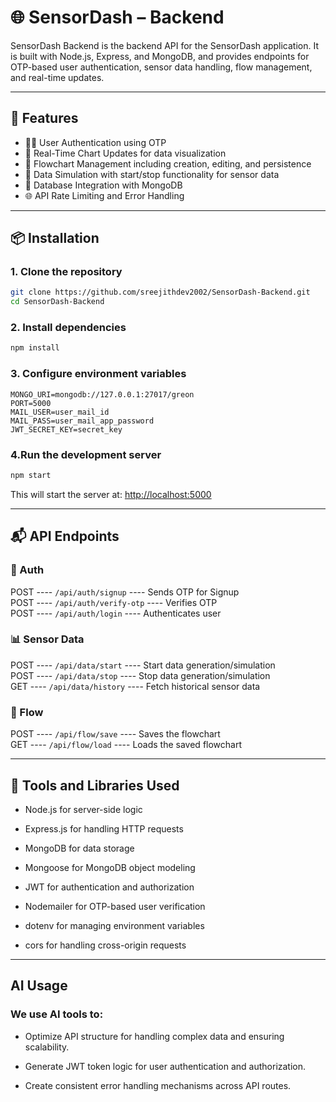 # 🌐 SensorDash – Backend

SensorDash Backend is the backend API for the SensorDash application. It is built with Node.js, Express, and MongoDB, and provides endpoints for OTP-based user authentication, sensor data handling, flow management, and real-time updates.

---

## 🚀 Features

- 🧑‍💻 User Authentication using OTP
- 🔄 Real-Time Chart Updates for data visualization
- 🔧 Flowchart Management including creation, editing, and persistence
- 🔁 Data Simulation with start/stop functionality for sensor data
- 🧱 Database Integration with MongoDB
- 🌐 API Rate Limiting and Error Handling

---

## 📦 Installation

### 1. Clone the repository

```bash
git clone https://github.com/sreejithdev2002/SensorDash-Backend.git
cd SensorDash-Backend
```
### 2. Install dependencies

```bash
npm install
```
### 3. Configure environment variables

```
MONGO_URI=mongodb://127.0.0.1:27017/greon
PORT=5000
MAIL_USER=user_mail_id
MAIL_PASS=user_mail_app_password
JWT_SECRET_KEY=secret_key
```
### 4.Run the development server

```bash
npm start
```
This will start the server at: [http://localhost:5000](http://localhost:5000)

---

## 📬 API Endpoints

### 🔐 Auth

POST ---- `/api/auth/signup` ---- Sends OTP for Signup  
POST ---- `/api/auth/verify-otp` ---- Verifies OTP  
POST ---- `/api/auth/login` ---- Authenticates user

### 📊 Sensor Data

POST ---- `/api/data/start` ---- Start data generation/simulation  
POST ---- `/api/data/stop` ---- Stop data generation/simulation  
GET ---- `/api/data/history` ---- Fetch historical sensor data

### 🔁 Flow

POST ---- `/api/flow/save` ---- Saves the flowchart  
GET ---- `/api/flow/load` ---- Loads the saved flowchart

---
## 🧰 Tools and Libraries Used

- Node.js for server-side logic

- Express.js for handling HTTP requests

- MongoDB for data storage

- Mongoose for MongoDB object modeling

- JWT for authentication and authorization

- Nodemailer for OTP-based user verification

- dotenv for managing environment variables

- cors for handling cross-origin requests

---

## AI Usage

### We use AI tools to:

- Optimize API structure for handling complex data and ensuring scalability.

- Generate JWT token logic for user authentication and authorization.

- Create consistent error handling mechanisms across API routes.